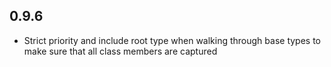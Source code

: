 ## 0.9.6
- Strict priority and include root type when walking through base types to make sure that all class members are captured